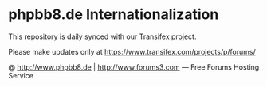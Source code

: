 phpbb8.de Internationalization
================

This repository is daily synced with our Transifex project. 

Please make updates only at https://www.transifex.com/projects/p/forums/


@ http://www.phpbb8.de | http://www.forums3.com — Free Forums Hosting Service

